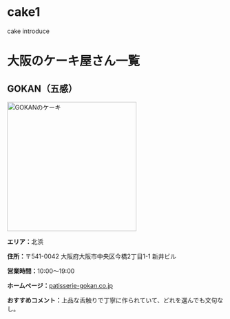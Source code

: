 # cake1
cake introduce
<!DOCTYPE html>
<html lang="ja">
<head>
  <meta charset="UTF-8">
  <title>大阪のケーキ屋さん一覧</title>
</head>
<body>
  <h1>大阪のケーキ屋さん一覧</h1>

  <div>
    <h2>GOKAN（五感）</h2>
    <img src="GOKANケーキ.jpg" alt="GOKANのケーキ" width="300">
    <p><strong>エリア：</strong>北浜</p>
    <p><strong>住所：</strong>〒541-0042 大阪府大阪市中央区今橋2丁目1-1 新井ビル</p>
    <p><strong>営業時間：</strong>10:00〜19:00</p>
    <p><strong>ホームページ：</strong><a href="https://patisserie-gokan.co.jp" target="_blank">patisserie-gokan.co.jp</a></p>
    <p><strong>おすすめコメント：</strong>上品な舌触りで丁寧に作られていて、どれを選んでも文句なし。</p>
  </div>
</body>
</html>
